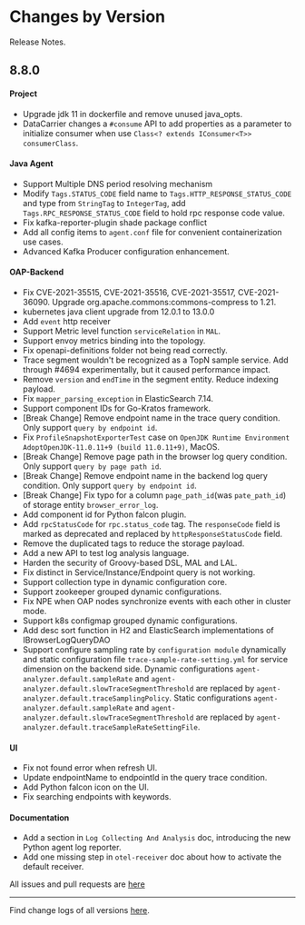 Changes by Version
==================
Release Notes.

8.8.0
------------------

#### Project

* Upgrade jdk 11 in dockerfile and remove unused java_opts.
* DataCarrier changes a `#consume` API to add properties as a parameter to initialize consumer when
  use `Class<? extends IConsumer<T>> consumerClass`.

#### Java Agent

* Support Multiple DNS period resolving mechanism
* Modify `Tags.STATUS_CODE` field name to `Tags.HTTP_RESPONSE_STATUS_CODE` and type from `StringTag` to `IntegerTag`, add `Tags.RPC_RESPONSE_STATUS_CODE` field to hold rpc response code value.
* Fix kafka-reporter-plugin shade package conflict
* Add all config items to `agent.conf` file for convenient containerization use cases.
* Advanced Kafka Producer configuration enhancement.

#### OAP-Backend

* Fix CVE-2021-35515, CVE-2021-35516, CVE-2021-35517, CVE-2021-36090. Upgrade org.apache.commons:commons-compress to
  1.21.
* kubernetes java client upgrade from 12.0.1 to 13.0.0
* Add `event` http receiver
* Support Metric level function `serviceRelation` in `MAL`.
* Support envoy metrics binding into the topology.
* Fix openapi-definitions folder not being read correctly.
* Trace segment wouldn't be recognized as a TopN sample service. Add through #4694 experimentally, but it caused
  performance impact.
* Remove `version` and `endTime` in the segment entity. Reduce indexing payload.
* Fix `mapper_parsing_exception` in ElasticSearch 7.14.
* Support component IDs for Go-Kratos framework.
* [Break Change] Remove endpoint name in the trace query condition. Only support `query by endpoint id`.
* Fix `ProfileSnapshotExporterTest` case on `OpenJDK Runtime Environment AdoptOpenJDK-11.0.11+9 (build 11.0.11+9)`,
  MacOS.
* [Break Change] Remove page path in the browser log query condition. Only support `query by page path id`.
* [Break Change] Remove endpoint name in the backend log query condition. Only support `query by endpoint id`.
* [Break Change] Fix typo for a column `page_path_id`(was `pate_path_id`) of storage entity `browser_error_log`.
* Add component id for Python falcon plugin.
* Add `rpcStatusCode` for `rpc.status_code` tag. The `responseCode` field is marked as deprecated and replaced by `httpResponseStatusCode` field. 
* Remove the duplicated tags to reduce the storage payload.
* Add a new API to test log analysis language.
* Harden the security of Groovy-based DSL, MAL and LAL.
* Fix distinct in Service/Instance/Endpoint query is not working.
* Support collection type in dynamic configuration core.
* Support zookeeper grouped dynamic configurations.
* Fix NPE when OAP nodes synchronize events with each other in cluster mode.
* Support k8s configmap grouped dynamic configurations.
* Add desc sort function in H2 and ElasticSearch implementations of IBrowserLogQueryDAO
* Support configure sampling rate by `configuration module` dynamically and static configuration file `trace-sample-rate-setting.yml` for service dimension on the backend side. Dynamic configurations `agent-analyzer.default.sampleRate` and `agent-analyzer.default.slowTraceSegmentThreshold` are replaced by `agent-analyzer.default.traceSamplingPolicy`. Static configurations `agent-analyzer.default.sampleRate` and `agent-analyzer.default.slowTraceSegmentThreshold` are replaced by `agent-analyzer.default.traceSampleRateSettingFile`.

#### UI

* Fix not found error when refresh UI.
* Update endpointName to endpointId in the query trace condition.
* Add Python falcon icon on the UI.
* Fix searching endpoints with keywords.

#### Documentation

* Add a section in `Log Collecting And Analysis` doc, introducing the new Python agent log reporter.
* Add one missing step in `otel-receiver` doc about how to activate the default receiver.

All issues and pull requests are [here](https://github.com/apache/skywalking/milestone/96?closed=1)

------------------
Find change logs of all versions [here](changes).
